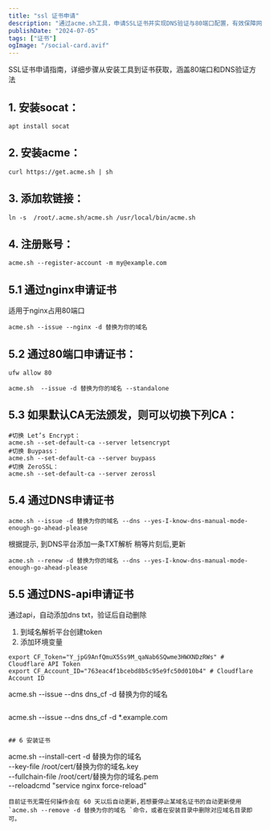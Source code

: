```yaml
---
title: "ssl 证书申请"
description: "通过acme.sh工具，申请SSL证书并实现DNS验证与80端口配置，有效保障网站安全性。"
publishDate: "2024-07-05"
tags: ["证书"]
ogImage: "/social-card.avif"
---
```

SSL证书申请指南，详细步骤从安装工具到证书获取，涵盖80端口和DNS验证方法
<!-- more --> 
## 1. 安装socat：
```
apt install socat
```

## 2. 安装acme：
```
curl https://get.acme.sh | sh
```

## 3. 添加软链接：
```
ln -s  /root/.acme.sh/acme.sh /usr/local/bin/acme.sh
```

## 4. 注册账号： 
```
acme.sh --register-account -m my@example.com
```
## 5.1 通过nginx申请证书

适用于nginx占用80端口
```
acme.sh --issue --nginx -d 替换为你的域名
```

## 5.2 通过80端口申请证书：
```
ufw allow 80
```
``` 
acme.sh  --issue -d 替换为你的域名 --standalone 
```

 
## 5.3 如果默认CA无法颁发，则可以切换下列CA：
```
#切换 Let’s Encrypt：
acme.sh --set-default-ca --server letsencrypt
#切换 Buypass：
acme.sh --set-default-ca --server buypass
#切换 ZeroSSL：
acme.sh --set-default-ca --server zerossl
```

## 5.4 通过DNS申请证书
```
acme.sh --issue -d 替换为你的域名 --dns --yes-I-know-dns-manual-mode-enough-go-ahead-please
```
根据提示, 到DNS平台添加一条TXT解析
稍等片刻后,更新
```
acme.sh --renew -d 替换为你的域名 --dns --yes-I-know-dns-manual-mode-enough-go-ahead-please
```
## 5.5 通过DNS-api申请证书

通过api，自动添加dns txt，验证后自动删除

1. 到域名解析平台创建token
2. 添加环境变量
  ```
  export CF_Token="Y_jpG9AnfQmuX5Ss9M_qaNab6SQwme3HWXNDzRWs" # Cloudflare API Token
  export CF_Account_ID="763eac4f1bcebd8b5c95e9fc50d010b4" # Cloudflare Account ID
```
acme.sh --issue --dns dns_cf -d 替换为你的域名 
```
```
acme.sh --issue --dns dns_cf -d *.example.com
```

## 6 安装证书

```
acme.sh --install-cert -d 替换为你的域名 \
    --key-file  /root/cert/替换为你的域名.key  \
    --fullchain-file  /root/cert/替换为你的域名.pem  \
    --reloadcmd  "service nginx force-reload"

```
目前证书无需任何操作会在 60 天以后自动更新,若想要停止某域名证书的自动更新使用 `acme.sh --remove -d 替换为你的域名 `命令，或者在安装目录中删除对应域名目录即可。
